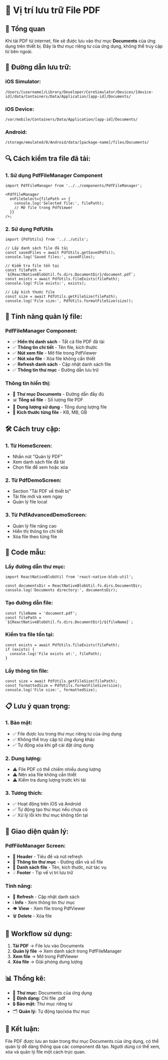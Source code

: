 # 📁 Vị trí lưu trữ File PDF

## 🎯 **Tổng quan**

Khi tải PDF từ internet, file sẽ được lưu vào thư mục **Documents** của ứng dụng trên thiết bị. Đây là thư mục riêng tư của ứng dụng, không thể truy cập từ bên ngoài.

## 📂 **Đường dẫn lưu trữ:**

### **iOS Simulator:**

```
/Users/[username]/Library/Developer/CoreSimulator/Devices/[device-id]/data/Containers/Data/Application/[app-id]/Documents/
```

### **iOS Device:**

```
/var/mobile/Containers/Data/Application/[app-id]/Documents/
```

### **Android:**

```
/storage/emulated/0/Android/data/[package-name]/files/Documents/
```

## 🔍 **Cách kiểm tra file đã tải:**

### **1. Sử dụng PdfFileManager Component**

```tsx
import PdfFileManager from '../../components/PdfFileManager';

<PdfFileManager
  onFileSelect={filePath => {
    console.log('Selected file:', filePath);
    // Mở file trong PdfViewer
  }}
/>;
```

### **2. Sử dụng PdfUtils**

```tsx
import {PdfUtils} from '../../utils';

// Lấy danh sách file đã tải
const savedFiles = await PdfUtils.getSavedPdfs();
console.log('Saved files:', savedFiles);

// Kiểm tra file tồn tại
const filePath = `${ReactNativeBlobUtil.fs.dirs.DocumentDir}/document.pdf`;
const exists = await PdfUtils.fileExists(filePath);
console.log('File exists:', exists);

// Lấy kích thước file
const size = await PdfUtils.getFileSize(filePath);
console.log('File size:', PdfUtils.formatFileSize(size));
```

## 📱 **Tính năng quản lý file:**

### **PdfFileManager Component:**

- ✅ **Hiển thị danh sách** - Tất cả file PDF đã tải
- ✅ **Thông tin chi tiết** - Tên file, kích thước
- ✅ **Nút xem file** - Mở file trong PdfViewer
- ✅ **Nút xóa file** - Xóa file không cần thiết
- ✅ **Refresh danh sách** - Cập nhật danh sách file
- ✅ **Thông tin thư mục** - Đường dẫn lưu trữ

### **Thông tin hiển thị:**

- 📁 **Thư mục Documents** - Đường dẫn đầy đủ
- 📊 **Tổng số file** - Số lượng file PDF
- 💾 **Dung lượng sử dụng** - Tổng dung lượng file
- 📏 **Kích thước từng file** - KB, MB, GB

## 🛠 **Cách truy cập:**

### **1. Từ HomeScreen:**

- Nhấn nút "Quản lý PDF"
- Xem danh sách file đã tải
- Chọn file để xem hoặc xóa

### **2. Từ PdfDemoScreen:**

- Section "Tải PDF về thiết bị"
- Tải file mới và xem ngay
- Quản lý file local

### **3. Từ PdfAdvancedDemoScreen:**

- Quản lý file nâng cao
- Hiển thị thông tin chi tiết
- Xóa file theo từng file

## 🔧 **Code mẫu:**

### **Lấy đường dẫn thư mục:**

```tsx
import ReactNativeBlobUtil from 'react-native-blob-util';

const documentsDir = ReactNativeBlobUtil.fs.dirs.DocumentDir;
console.log('Documents directory:', documentsDir);
```

### **Tạo đường dẫn file:**

```tsx
const fileName = 'document.pdf';
const filePath = `${ReactNativeBlobUtil.fs.dirs.DocumentDir}/${fileName}`;
```

### **Kiểm tra file tồn tại:**

```tsx
const exists = await PdfUtils.fileExists(filePath);
if (exists) {
  console.log('File exists at:', filePath);
}
```

### **Lấy thông tin file:**

```tsx
const size = await PdfUtils.getFileSize(filePath);
const formattedSize = PdfUtils.formatFileSize(size);
console.log('File size:', formattedSize);
```

## 📋 **Lưu ý quan trọng:**

### **1. Bảo mật:**

- ✅ File được lưu trong thư mục riêng tư của ứng dụng
- ✅ Không thể truy cập từ ứng dụng khác
- ✅ Tự động xóa khi gỡ cài đặt ứng dụng

### **2. Dung lượng:**

- ⚠️ File PDF có thể chiếm nhiều dung lượng
- ⚠️ Nên xóa file không cần thiết
- ⚠️ Kiểm tra dung lượng trước khi tải

### **3. Tương thích:**

- ✅ Hoạt động trên iOS và Android
- ✅ Tự động tạo thư mục nếu chưa có
- ✅ Xử lý lỗi khi thư mục không tồn tại

## 🎨 **Giao diện quản lý:**

### **PdfFileManager Screen:**

- 📁 **Header** - Tiêu đề và nút refresh
- 📂 **Thông tin thư mục** - Đường dẫn và số file
- 📄 **Danh sách file** - Tên, kích thước, nút tác vụ
- 💡 **Footer** - Tip về vị trí lưu trữ

### **Tính năng:**

- 🔄 **Refresh** - Cập nhật danh sách
- ℹ️ **Info** - Xem thông tin thư mục
- 👁️ **View** - Xem file trong PdfViewer
- 🗑️ **Delete** - Xóa file

## 🔄 **Workflow sử dụng:**

1. **Tải PDF** → File lưu vào Documents
2. **Quản lý file** → Xem danh sách trong PdfFileManager
3. **Xem file** → Mở trong PdfViewer
4. **Xóa file** → Giải phóng dung lượng

## 📊 **Thống kê:**

- 📁 **Thư mục:** Documents của ứng dụng
- 📄 **Định dạng:** Chỉ file .pdf
- 🔒 **Bảo mật:** Thư mục riêng tư
- 🗂️ **Quản lý:** Tự động tạo/xóa thư mục

## 🎉 **Kết luận:**

File PDF được lưu an toàn trong thư mục Documents của ứng dụng, có thể quản lý dễ dàng thông qua các component đã tạo. Người dùng có thể xem, xóa và quản lý file một cách trực quan.
